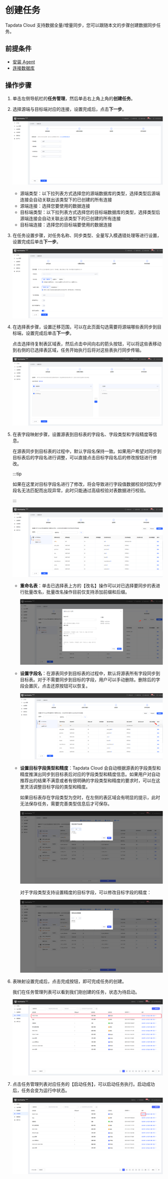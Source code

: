 # 创建任务

Tapdata Cloud 支持数据全量/增量同步，您可以跟随本文的步骤创建数据同步任务。

## 前提条件

* [安装 Agent](../../quick-start/install-agent)
* [连接数据库](../connect-database)

## 操作步骤

1. 单击左侧导航栏的**任务管理**，然后单击右上角上角的**创建任务**。

2. 选择源端与目标端对应的连接，设置完成后，点击**下一步**。

   ![](../../images/select_connection.png)

   * 源端类型：以下拉列表方式选择您的源端数据库的类型，选择类型后源端连接会自动关联出该类型下的已创建的所有连接
   * 源端连接：选择您要使用的数据连接
   * 目标端类型：以下拉列表方式选择您的目标端数据库的类型，选择类型后源端连接会自动关联出该类型下的已创建的所有连接
   * 目标端连接：选择您的目标端要使用的数据连接

3. 在任务设置步骤，对任务名称、同步类型、全量写入模遇错处理等进行设置，设置完成后单击**下一步**。

   ![](../../images/task_config.png)

4. 在选择表步骤，设置迁移范围，可以在此页面勾选需要将源端哪些表同步到目标端，设置完成后单击**下一步**。

   点击选择待复制表区域表，然后点击中间向右的箭头按钮，可以将这些表移动到右侧的已选择表区域，任务开始执行后将对这些表执行同步传输。

   ![](../../images/select_table.png)

5. 在表字段映射步骤，设置源表到目标表的字段名、字段类型和字段精度等信息。

   在源表同步到目标表的过程中，默认字段名保持一致。如果用户希望对同步到目标表后的字段名进行调整，可以直接点击目标字段名后的修改按钮进行修改。

   :::tip

   如果在这里对目标字段名进行了修改，将会导致进行字段值数据校验时因为字段名无法匹配而出现异常，此时只能通过高级校验对表数据进行校验。

   :::

   ![](../../images/table_setting.png)

   * **重命名表**：单击已选择表上方的【改名】操作可以对已选择要同步的表进行批量改名，批量改名操作目前仅支持添加前缀和后缀。

     ![](../../images/rename_table.png)

   * **设置字段名**：在源表同步到目标表的过程中，默认将源表所有字段同步到目标表。对于不需要同步到目标的字段，用户可以手动删除。删除后的字段会置灰，点击还原按钮可以恢复。

     ![](../../images/column_setting.png)

   * **设置目标字段类型和精度**：Tapdata Cloud 会自动根据源表的字段类型和精度推演出同步到目标表后对应的字段类型和精度信息。如果用户对自动推荐出的结果不满意或者有很明确的字段类型和精度的要求时，可以在这里灵活调整目标字段的类型和精度。

     如果目标表存在字段类型为空时，在左侧的表区域会有明显的提示，此时无法保存任务，需要完善类型信息后才可保存。

     ![](../../images/column_length.png)

     对于字段类型支持设置精度的目标字段，可以修改目标字段的精度：

     ![img](../../images/column_precision.png)

6. 表映射设置完成后，点击完成按钮，即可完成任务的创建。

   我们在任务管理列表可以看到我们刚创建的任务，状态为待启动。

   ![](../../images/create_task_result.png)

7. 点击任务管理列表对应任务的【启动任务】，可以启动任务执行。启动成功后，任务会变为运行中状态。

   ![](../../images/start_task.png)

